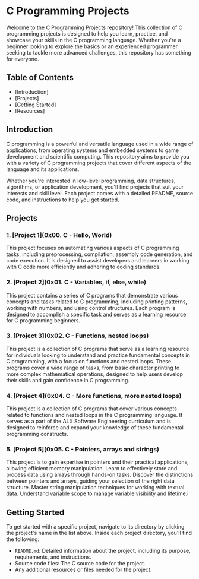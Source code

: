 # C Programming Projects

Welcome to the C Programming Projects repository! This collection of C programming projects is designed to help you learn, practice, and showcase your skills in the C programming language. Whether you're a beginner looking to explore the basics or an experienced programmer seeking to tackle more advanced challenges, this repository has something for everyone.

## Table of Contents

- [Introduction]
- [Projects]
- [Getting Started]
- [Resources]

## Introduction

C programming is a powerful and versatile language used in a wide range of applications, from operating systems and embedded systems to game development and scientific computing. This repository aims to provide you with a variety of C programming projects that cover different aspects of the language and its applications.

Whether you're interested in low-level programming, data structures, algorithms, or application development, you'll find projects that suit your interests and skill level. Each project comes with a detailed README, source code, and instructions to help you get started.


## Projects

### 1. [Project 1](0x00. C - Hello, World)

This project focuses on automating various aspects of C programming tasks, including preprocessing, compilation, assembly code generation, and code execution. It is designed to assist developers and learners in working with C code more efficiently and adhering to coding standards.


### 2. [Project 2](0x01. C - Variables, if, else, while)

This project contains a series of C programs that demonstrate various concepts and tasks related to C programming, including printing patterns, working with numbers, and using control structures. Each program is designed to accomplish a specific task and serves as a learning resource for C programming beginners.


### 3. [Project 3](0x02. C - Functions, nested loops)

This project is a collection of C programs that serve as a learning resource for individuals looking to understand and practice fundamental concepts in C programming, with a focus on functions and nested loops. These programs cover a wide range of tasks, from basic character printing to more complex mathematical operations, designed to help users develop their skills and gain confidence in C programming.


### 4. [Project 4](0x04. C - More functions, more nested loops)

This project is a collection of C programs that cover various concepts related to functions and nested loops in the C programming language. It serves as a part of the ALX Software Engineering curriculum and is designed to reinforce and expand your knowledge of these fundamental programming constructs.


### 5. [Project 5](0x05. C - Pointers, arrays and strings)

This project is to gain expertise in pointers and their practical applications, allowing efficient memory manipulation. Learn to effectively store and process data using arrays through hands-on tasks. Discover the distinctions between pointers and arrays, guiding your selection of the right data structure. Master string manipulation techniques for working with textual data. Understand variable scope to manage variable visibility and lifetime.i

## Getting Started

To get started with a specific project, navigate to its directory by clicking the project's name in the list above. Inside each project directory, you'll find the following:

- `README.md`: Detailed information about the project, including its purpose, requirements, and instructions.
- Source code files: The C source code for the project.
- Any additional resources or files needed for the project.



